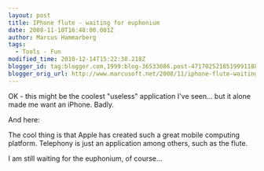 ```yaml
---
layout: post
title: IPhone flute - waiting for euphonium
date: 2008-11-10T16:48:00.001Z
author: Marcus Hammarberg
tags:
  - Tools - Fun
modified_time: 2010-12-14T15:22:38.218Z
blogger_id: tag:blogger.com,1999:blog-36533086.post-4717025218519991188
blogger_orig_url: http://www.marcusoft.net/2008/11/iphone-flute-waiting-for-euphonium.html
---
```


OK - this might be the coolest "useless" application I've seen... but it alone made me want an iPhone. Badly.

And here:

The cool thing is that Apple has created such a great mobile computing platform. Telephony is just an application among others, such as the flute.

I am still waiting for the euphonium, of course...
